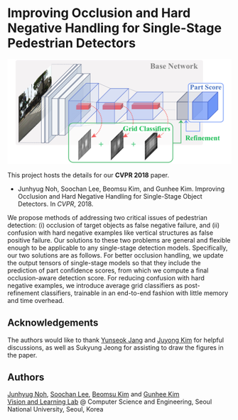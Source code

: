# Improving Occlusion and Hard Negative Handling for Single-Stage Pedestrian Detectors

<p align="center">
  <img src="./overview.png" width="720">
</p>

This project hosts the details for our **CVPR 2018** paper.

- Junhyug Noh, Soochan Lee, Beomsu Kim, and Gunhee Kim. Improving Occlusion and Hard Negative Handling for Single-Stage Object Detectors. In *CVPR*, 2018.

We propose methods of addressing two critical issues of pedestrian detection: (i) occlusion of target objects as false negative failure, and (ii) confusion with hard negative examples like vertical structures as false positive failure. Our solutions to these two problems are general and flexible enough to be applicable to any single-stage detection models. Specifically, our two solutions are as follows. For better occlusion handling, we update the output tensors of single-stage models so that they include the prediction of part confidence scores, from which we compute a final occlusion-aware detection score. For reducing confusion with hard negative examples, we introduce average grid classifiers as post-refinement classifiers, trainable in an end-to-end fashion with little memory and time overhead.

## Acknowledgements

The authors would like to thank [Yunseok Jang](https://yunseokjang.github.io/) and [Juyong Kim](http://juyongkim.com/) for helpful discussions, as well as Sukyung Jeong for assisting to draw the figures in the paper.

## Authors

[Junhyug Noh](https://sites.google.com/a/vision.snu.ac.kr/jhnoh/), [Soochan Lee](http://vision.snu.ac.kr/people/soochanlee.html), [Beomsu Kim](http://shuuki4.github.io/myself/) and [Gunhee Kim](http://vision.snu.ac.kr/~gunhee/)\
[Vision and Learning Lab](http://vision.snu.ac.kr/) @ Computer Science and Engineering, Seoul National University, Seoul, Korea
